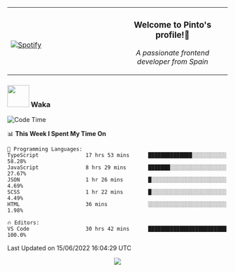 <table width="100%" align="center"> 
  <tr>
  <td width="50%">
      
&nbsp; <br> [![Spotify](https://novatorem-zeta-rust.vercel.app/api/spotify)](https://open.spotify.com/user/novatorem-zeta-rust)

  </td>
  <td width="50%">
    <h3 align="center">Welcome to Pinto's profile!👋</h3>
    <p align="center"><em>A passionate frontend developer from Spain</em></p>
  </td>
  </table>

### <img src="https://media.giphy.com/media/VgCDAzcKvsR6OM0uWg/giphy.gif" width="50"> Waka

  <!--START_SECTION:waka-->
![Code Time](http://img.shields.io/badge/Code%20Time-529%20hrs%2034%20mins-blue)

📊 **This Week I Spent My Time On** 

```text
💬 Programming Languages: 
TypeScript               17 hrs 53 mins      ██████████████░░░░░░░░░░░   58.28% 
JavaScript               8 hrs 29 mins       ███████░░░░░░░░░░░░░░░░░░   27.67% 
JSON                     1 hr 26 mins        █░░░░░░░░░░░░░░░░░░░░░░░░   4.69% 
SCSS                     1 hr 22 mins        █░░░░░░░░░░░░░░░░░░░░░░░░   4.49% 
HTML                     36 mins             ░░░░░░░░░░░░░░░░░░░░░░░░░   1.98%

🔥 Editors: 
VS Code                  30 hrs 42 mins      █████████████████████████   100.0%

```


 Last Updated on 15/06/2022 16:04:29 UTC
<!--END_SECTION:waka-->

<div align="center">
<img src="https://github-readme-stats-gilt-tau.vercel.app/api/top-langs/?username=pinto-hub&layout=compact&theme=dracula" />
</div>

